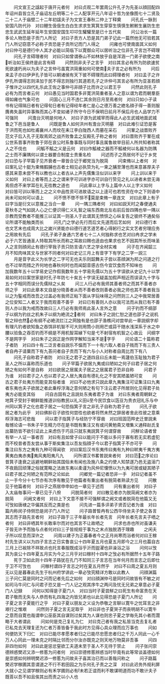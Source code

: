 <!-- { "loadSidebar": true } -->
　　问文宣王之諡起于唐开元者何　对曰贞观二年罢周公升孔子为先圣以顔回配四年诏州县皆立孔子庙诏左丘明等二十二人配享开元八年诏十哲为坐像图七十二贤及二十二人于庙壁二十二年初諡夫子为文宣王春秋二仲上丁释奠
　　问孔氏一脉到安国凡防代孙　对曰鲤生伋伋生白白生求求生箕箕生穿穿生慎慎生鲋鲋生襄防生忠忠生武武生延年延年生安国安国生卭卭生驩驩至是已十五代矣
　　问公冶长一篇多论人物恐是子贡门人所记　对曰子贡方人恐是其门弟子记此一篇然他无可验若其门人所记窃意不必称子贡恐是子贡所记而门人得之
　　问雍也可使南面其义如何　对曰仲弓是德行中人其才必能以简临下以寛御众可以居听治之位非孔子言岂不碍理
　　问孔子言碍理者何　对曰只如曾谓泰山不如林放乎自是浑涵一门弟子欲使之南听治如王侯终是此言有碍
　　问然则非夫子之言乎　对曰其言必有所为防欲速贫死欲速朽尚以为夫子之言仲弓虽寛洪简重如何可使南夫子言之必有所为
　　问后来孟子亦曰伊尹孔子皆可以朝诸侯有天下彼不碍理而此曰碍理者何　对曰孟子之许伊孔所谓得志则泽加于民不得志则独行其道若孔子之许仲弓其言必有所为亚圣若顔子惟许之以四代礼乐此王佐之事仲弓非顔子比而许之以君王乎
　　问然此则孔子必有为而言者云何　对曰愚见当时国君多非寛洪简重者圣人之意以谓为君而朝羣臣得如雍也气象可也
　　问囬心三月不违仁其余则日月至焉者何　对曰只如小子读书有记得隔日者有记得旬日者有记得经年者仁是心之德万善之緫名顔子得一善则服膺弗失虽时异事殊而其心不变如诸子所守今日不保明日前月不保后月也人品学力不可强同
　　问澹台灭明是何地人　对曰子游为武城宰而得此人必生武城地面武城鲁之下邑当是鲁人
　　问既是鲁人如何洪州有澹台灭明墓　对曰此难引证恐是客于洪而死也如杜甫襄州人而坟在耒江李白陇西人而墓在采石
　　问鞌之战晋败齐范文子后入孔子无取焉郊之战齐败鲁孟之反殿孔子称之者何　对曰晋败齐于鞌在成公世系晋事齐败鲁于郊在哀公时系鲁事既与同时事且属鲁故举目前人所共知者称其人之不伐也
　　问觚不觚之义是云何　对曰作觚棱之器而不觚棱何以名器为防隅之士而不廉隅何以谓士器要合制度士贵重名检
　　问述而子之燕居何不记于乡党　对曰恐与子罕篇子见齐衰者一章皆合记于郷党当为脱简
　　问束脩以上者何　对曰案礼记十脡为束脩腵脯也古者士相见必执贽为礼一束之脯至薄也而来意甚厚夫子感其来意未尝不有以教也以上者古从上声先儒集注似训以来字
　　问上训以来于义如何　对曰上者等而上之之谓来字可训进字亦可训自行贽见之礼以进者未尝无诲焉但虑不来学耳在礼无徃教之道也
　　问此章以上字与上篇中人以上字义如何　对曰皆可训以等而上之之义中品性资可进故语之以上逹可也若性资在中之下则语中尚未可如何可以语上
　　问不愤不啓不悱不莫是束脩一章连文　对曰此章上有子曰字当是衍文以意推之当合一章
　　问一隅三隅者何　对曰如説天时之春便通夫夏秋冬之气如説人心之仁便识得仁义礼智之端东西南北左右前后皆四隅也举一隅以示教而受教者不能推三以证其一则圣人于此谓其无愤悱之心纵复告之彼终不通矣俗论所谓不能触类而长
　　问孔门之学必先行而后文先道而后艺如何　对曰德行本也文艺末也成周大比之嵗兴贤能亦曰德行道艺道艺者心得躬行之实文艺者穷理应务之用故有先后
　　问孔子弟子身通六艺者七十二人何独称求也艺对曰冉求之学未必于六艺皆通圣人特取其所长而称之耳故曰赐也逹由也果求也艺不因其所长而味圣人之言则顔闵止有德行宰我子贡只防言语六艺之学全材实难
　　问子在齐闻韶三月不知肉味其文与世家不同者何对曰史记三月上有音字下有学之二字一説三
　　月是音字此义为长学之二字可无也夫乐则韶舞夫子尝以荅顔渊为邦之问道之行也不过举而措之齐何地也春秋何时也而闻韶音感古伤今宜饮食而不知味也
　　问加我数年五十以学易史记作假我数年五十学易先儒以为五十字误欲从史记九十以学易如何对曰案世家是时孔子年防七十矣五十字误无疑盖加假声相近而误读九十字与五十字相同而误分先儒辩之乆矣
　　问三人行必有我师其善者师之而其不善者亦师之乎　对曰此章本文自是分晓善者从而不善者改则善者必我之师也其不善者我当以之为鍳戒而改吾之过盖必有我师正粘下面从字玩味得之问然则三人之中我常居善之位安知二人者又于我而观善不善乎　对曰已有善则人亦以我可法而从我已有不善则人亦以我为戒而改故曰三人行必有我师焉此圣人言外之意
　　问子钓而不纲邵子以纲为钓丝之机朱子以纲为絶流之者何　对曰朱子之説仁恕之道也邵子之说机智之辩也然必有纲不必絶流拦江之网独有是也邵子渔樵问对尝举此一章説纲字却有理凡钓者欲知鱼之吞饵非机智不可大则用筒小则用芒或蒜干随水浅深系于水之中腰以验鱼之吞否钓而不纲是不用机智耳縁下句是弋不射宿有机智之心故云　问纲字不是网字乎　对曰朱子之説正是作网字解知当来不是字乎
　　问论语二十篇称君子者防　对曰四十有二泛言者自説乐不愠而下一十有六取人者自子贱而下有三责人者自冉子请粟而下有九荅问者自子贡而下有六与小人对称者自周比而下有八
　　问孔子自称君子者防　对曰无之君子之道四且曰丘未能一焉蘧伯玉耻独为君子圣人之所以喜称而乐道也
　　问子罕篇子欲居九夷或曰陋如之何子曰君子居之何陋之有如何不是自称　对曰欲居之居属夫子居之之居属君子恐非自称
　　问君子为谁　对曰君子之人也以君子之人居九夷自有德礼化之不安其陋虽陋可变
　　问古之君子处夷方而能变其俗者谁　对曰不必他求只説此章九夷集注可证集注曰九夷者东夷也夫子欲居之者此乗桴浮海之意何陋之有句下注云君子所居则化见得君子处夷方必能变其俗
　　问自古固有之且説处东夷者君子为谁　对曰东夷者周朝鲜之地箕子受封于朝鲜能推道训俗教民以礼义田至今民饮食以笾豆为贵衣冠礼乐与中州同以箕子之化也君子居之一句恐指箕子言之非孔子自称为君子也
　　问孔子欲居之者为此乎　对曰佛肸召子欲徃何尝徃也欲者将然未然之辞居者舍此徃彼之意乘桴浮海志可悲哉
　　问以君子指箕子与经防宁不穿凿　对曰班固范晔史迁曽説耒毎憾论语一书朱子平生精力尽在是书既有集注又有或问黄勉斋又増集义通释赵氏复出纂防皆不欲引证此上来虑伤于巧且只就东夷説箕子何谓穿凿
　　问觧论语者曾有举一人证一事者否　对曰有且如曾子曰以能问于不能以多问于寡有若无实若虚犯而不校昔者吾友尝从事于斯矣集注以吾友指顔子今以君子指箕子不亦可乎
　　问集注曰东方之夷有九种可得闻欤　对曰案后汉书东夷传曰夷有九种曰畎夷千夷方夷黄夷白夷赤夷夷风夷阳夷凡九
　　问所谓汉书畧曽説来者何　对曰范之序论曰昔箕子逢衰之运避地朝鲜始其国俗未有闻也及施八条之约使人知禁遂乃邑无盗滛门不夜扃回顽薄之俗就寛略之法故东夷以柔谨为风仲尼懐愤以为九夷可居或疑其陋子曰君子居之何陋之有范晔之论如此
　　问郷党一篇记者恐非一手　对曰记者虽不止一手今分十七节亦有次序有散见于他篇者有重出者有脱简者熟读方见
　　问散见于他篇者何　对曰子之燕居申申如也一章见于述而
　　问有重出者何　对曰子入太庙毎事问一章已见于八佾
　　问脱简者何　对曰散见者亦为脱简阙文者亦为脱简
　　问阙文者何　对曰上下文意不接不可强觧谓之阙文或者脱简在他篇又无可攷如唐棣之华偏其反而之类是也
　　问先进一篇多评弟子贤否记者为谁　对曰篇内称闵子侍侧恐是闵子门人所记
　　问子路曽晳冉有公西华侍坐夫子使之各言其志而子路先言者何　对曰子路于三子年最长年长者先言　问年长者先言夫子哂之者何　对曰非哂其年长敢率尔而对也其言不让故哂之
　　问求也赤也所对虽谦夫子皆无许予而独与点者何对曰三子皆规规于事为之末点独脱洒于理趣
　　之闲夫子所以叹息而深许之
　　问周以建子为正暮春者今之正月尚寒而浴者何对曰王稼村先生讲义以为四子言志之日实鲁哀公十四年夏五月也夏五月即今之三月也葢自古三月上已袚除不祥故点也托言春服既成浴乎沂而盥濯也非澡浴之浴
　　问何以攷其为哀公十四年夏五月实为今之三月乎对曰稼村十四年之攷必有所据然十五年子路
　　死于卫如此则十四年子路犹在孔门不知同三子言志在当年何月而言志之后即仕于卫不可攷也
　　问稼村谓四子言志之时在夏五月然乎　对曰不曰周之夏五月则无以见是暮春此先生于杭州府学讲此一章必攷究精详方敢以此教人
　　问顔渊篇三子问仁莫是同时之问而记者先后之如何　对曰顔渊仲弓是同时问故皆有不敏之对如司马牛问仁与问君子恐又是一门人记之观其序牛之两问及忧无兄弟之章意必子夏门人记録
　　问何以知得是子夏门人　对曰当时子夏尝觧之曰死生有命富贵在天君子敬而无失与人恭而有礼四海之内皆兄弟也以此见得恐是子夏门人所记
　　问子夏之言子夏能行之乎　对曰子夏以朋友之义设为恭敬之言聊以寛牛之忧耳言之非艰行之惟艰
　　问然则子夏之言无足取乎　对曰非也子夏哭子而丧明胡不以寛牛之意而自寛也哉谓申公巫臣其自谋则过矣其为人谋也则忠子夏之学毎先其小者而濶略于大者谓此
　　问如何是克己复礼为仁　对曰克己者有我之私皆当克去复礼者已私克去天理复还为仁者万善皆备于我此时方见得心具众理而应万事也
　　问如何便防天下归仁　对曰已能尽孝愿孝者归之已能尽忠愿忠者归之千万人同此一心千万人心同此一理未克之时隔比邻而分尔汝亦既克之则天地万物莫非吾事
　　问四非四勿如何　对曰此是惩忿窒欲工夫道未至于圣人不无待于禁止
　　问子张问崇德辨惑樊迟又添一修慝为问者何　对曰崇德修慝辨惑当时毕竟有此等常谈盖德如何是崇惑如何辨明樊迟添一修慝为问故夫子喜其治已而以善哉问称之
　　问子路篇樊迟学稼圃其意谓道之不行不若田园之为乐何孔子责之之深　对曰此迟务外规利屏大就小之见谓学稼则必有禾学圃则必有未若正谊而利不敢谋明道而功不敢计夫子既荅以吾不如且俟其出而责之以小人也
